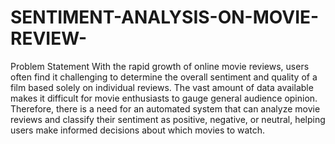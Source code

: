 # SENTIMENT-ANALYSIS-ON-MOVIE-REVIEW-
Problem Statement
With the rapid growth of online movie reviews, users often find it challenging to determine the overall sentiment and quality of a film based solely on individual reviews. The vast amount of data available makes it difficult for movie enthusiasts to gauge general audience opinion. Therefore, there is a need for an automated system that can analyze movie reviews and classify their sentiment as positive, negative, or neutral, helping users make informed decisions about which movies to watch.

